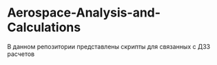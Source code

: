 # Aerospace-Analysis-and-Calculations
В данном репозитории представлены скрипты для связанных с ДЗЗ расчетов
